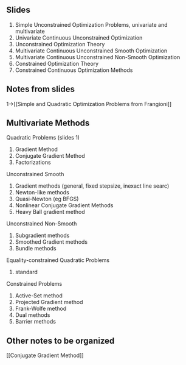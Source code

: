 ## Slides
1. Simple Unconstrained Optimization Problems, univariate and multivariate
2. Univariate Continuous Unconstrained Optimization
3. Unconstrained Optimization Theory
4. Multivariate Continuous Unconstrained Smooth Optimization
5. Multivariate Continuous Unconstrained Non-Smooth Optimization
6. Constrained Optimization Theory
7. Constrained Continuous Optimization Methods

## Notes from slides
1->[[Simple and Quadratic Optimization Problems from Frangioni]]

## Multivariate Methods

Quadratic Problems (slides 1)
1. Gradient Method
2. Conjugate Gradient Method
3. Factorizations

Unconstrained Smooth
1. Gradient methods (general, fixed stepsize, inexact line searc)
2. Newton-like methods
3. Quasi-Newton (eg BFGS)
4. Nonlinear Conjugate Gradient Methods
5. Heavy Ball gradient method

Unconstrained Non-Smooth
1. Subgradient methods
2. Smoothed Gradient methods
3. Bundle methods

Equality-constrained Quadratic Problems
1. standard

Constrained Problems
1. Active-Set method
2. Projected Gradient method
3. Frank-Wolfe method
4. Dual methods
5. Barrier methods

## Other notes to be organized
[[Conjugate Gradient Method]]

